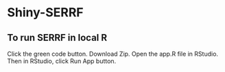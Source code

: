 # Shiny-SERRF

## To run SERRF in local R

Click the green code button. 
Download Zip. 
Open the app.R file in RStudio. 
Then in RStudio, click Run App button.
